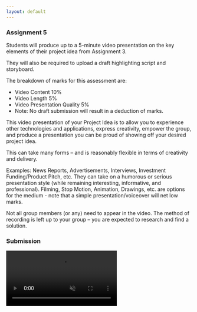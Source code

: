 ```yaml
---
layout: default
---
```


<h3 class="font-weight-bold pb-2 mb-4">Assignment 5</h3>

<p>Students will produce up to a 5-minute video presentation on the key elements of their project idea from Assignment 3.</p>

<p>They will also be required to upload a draft highlighting script and storyboard.</p>

<p>The breakdown of marks for this assessment are:</p>

<ul>
  <li>Video Content 10%</li>
  <li>Video Length 5%</li>
  <li>Video Presentation Quality 5%</li>
  <li>Note: No draft submission will result in a deduction of marks.</li>
</ul>
  
<p>This video presentation of your Project Idea is to allow you to experience other technologies and applications, express creativity, empower the group, and produce a presentation you can be proud of showing off your desired project idea.</p>

<p>This can take many forms – and is reasonably flexible in terms of creativity and delivery.</p>

<p>Examples: News Reports, Advertisements, Interviews, Investment Funding/Product Pitch, etc. They can take on a humorous or serious presentation style (while remaining interesting, informative, and professional). Filming, Stop Motion, Animation, Drawings, etc. are options for the medium - note that a simple presentation/voiceover will net low marks.</p>

<p>Not all group members (or any) need to appear in the video. The method of recording is left up to your group – you are expected to research and find a solution.</p>

<h3 class="font-weight-bold pb-2 mb-4">Submission</h3>
	
<video class="video-fluid z-depth-1 assignment5-video" autoplay loop controls muted>
  <source src="assets/Project2._x264.mp4" type="video/mp4" />
</video>
